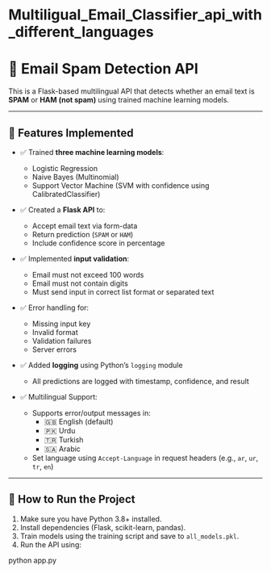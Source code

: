 # Multiligual_Email_Classifier_api_with_different_languages

# 📧 Email Spam Detection API

This is a Flask-based multilingual API that detects whether an email text is **SPAM** or **HAM (not spam)** using trained machine learning models.

---

## 🔧 Features Implemented

- ✅ Trained **three machine learning models**:
  - Logistic Regression
  - Naive Bayes (Multinomial)
  - Support Vector Machine (SVM with confidence using CalibratedClassifier)
  
- ✅ Created a **Flask API** to:
  - Accept email text via form-data
  - Return prediction (`SPAM` or `HAM`)
  - Include confidence score in percentage

- ✅ Implemented **input validation**:
  - Email must not exceed 100 words
  - Email must not contain digits
  - Must send input in correct list format or separated text

- ✅ Error handling for:
  - Missing input key
  - Invalid format
  - Validation failures
  - Server errors

- ✅ Added **logging** using Python’s `logging` module
  - All predictions are logged with timestamp, confidence, and result

- ✅ Multilingual Support:
  - Supports error/output messages in:
    - 🇬🇧 English (default)
    - 🇵🇰 Urdu
    - 🇹🇷 Turkish
    - 🇸🇦 Arabic
  - Set language using `Accept-Language` in request headers (e.g., `ar`, `ur`, `tr`, `en`)

---

## 🚀 How to Run the Project

1. Make sure you have Python 3.8+ installed.
2. Install dependencies (Flask, scikit-learn, pandas).
3. Train models using the training script and save to `all_models.pkl`.
4. Run the API using:
   
python app.py
